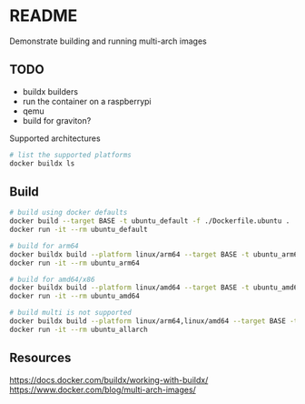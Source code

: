 # README

Demonstrate building and running multi-arch images

## TODO 
* buildx builders 
* run the container on a raspberrypi  
* qemu
* build for graviton?


Supported architectures

```sh
# list the supported platforms
docker buildx ls   
```

## Build

```sh
# build using docker defaults
docker build --target BASE -t ubuntu_default -f ./Dockerfile.ubuntu .
docker run -it --rm ubuntu_default 

# build for arm64
docker buildx build --platform linux/arm64 --target BASE -t ubuntu_arm64 -f ./Dockerfile.ubuntu .
docker run -it --rm ubuntu_arm64 

# build for amd64/x86
docker buildx build --platform linux/amd64 --target BASE -t ubuntu_amd64 -f ./Dockerfile.ubuntu .
docker run -it --rm ubuntu_amd64 

# build multi is not supported 
docker buildx build --platform linux/arm64,linux/amd64 --target BASE -t ubuntu_allarch -f ./Dockerfile.ubuntu .
docker run -it --rm ubuntu_allarch
```


## Resources 
https://docs.docker.com/buildx/working-with-buildx/
https://www.docker.com/blog/multi-arch-images/